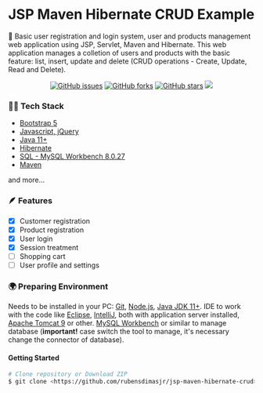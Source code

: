 # JSP Maven Hibernate CRUD Example

🚀 Basic user registration and login system, user and products management web application using JSP, Servlet, Maven and Hibernate. This web application manages a colletion of users and products with the basic feature: list, insert, update and delete (CRUD operations - Create, Update, Read and Delete).
<div align="center"><a href="https://github.com/rubensdimasjr/jsp-maven-hibernate-crud/issues"><img alt="GitHub issues" src="https://img.shields.io/github/issues/rubensdimasjr/jsp-maven-hibernate-crud"></a>&nbsp<a href="https://github.com/rubensdimasjr/jsp-maven-hibernate-crud/network"><img alt="GitHub forks" src="https://img.shields.io/github/forks/rubensdimasjr/jsp-maven-hibernate-crud"></a>&nbsp<a href="https://github.com/rubensdimasjr/jsp-maven-hibernate-crud/stargazers"><img alt="GitHub stars" src="https://img.shields.io/github/stars/rubensdimasjr/jsp-maven-hibernate-crud"></a>&nbsp<img src="https://img.shields.io/badge/status-in%20progress-blue?style=social&logo=appveyor"></div>



<h3>👨‍💻 Tech Stack</h3>
<ul>
<li><a href="https://getbootstrap.com/">Bootstrap 5</a></li>
<li><a href="https://jquery.com/">Javascript, jQuery</a></li>
<li><a href="https://www.oracle.com/br/java/">Java 11+</a></li>
<li><a href="https://hibernate.org/">Hibernate</a></li>
<li><a href="https://dev.mysql.com/downloads/workbench/">SQL - MySQL Workbench 8.0.27</a></li>
<li><a href="https://maven.apache.org/">Maven</a></li>
</ul>

and more...



<h3 id="#feat">🪶 Features</h3>

- [x] Customer registration
- [x] Product registration
- [x] User login
- [x] Session treatment
- [ ] Shopping cart
- [ ] User profile and settings

### 🌍 Preparing Environment 

Needs to be installed in your PC: [Git](https://git-scm.com), [Node.js](https://nodejs.org/en/), [Java JDK 11+](https://openjdk.java.net/). IDE to work with the code like [Eclipse](https://www.eclipse.org/downloads/packages/release/2021-12/r/eclipse-ide-enterprise-java-and-web-developers), [IntelliJ](https://www.jetbrains.com/pt-br/idea/), both with application server installed, [Apache Tomcat 9](https://tomcat.apache.org/download-90.cgi) or other. [MySQL Workbench](https://dev.mysql.com/downloads/workbench/) or similar to manage database (**important!** case switch the tool to manage, it's necessary change the connector of database).

#### Getting Started

```bash
# Clone repository or Download ZIP 
$ git clone <https://github.com/rubensdimasjr/jsp-maven-hibernate-crud>
```
